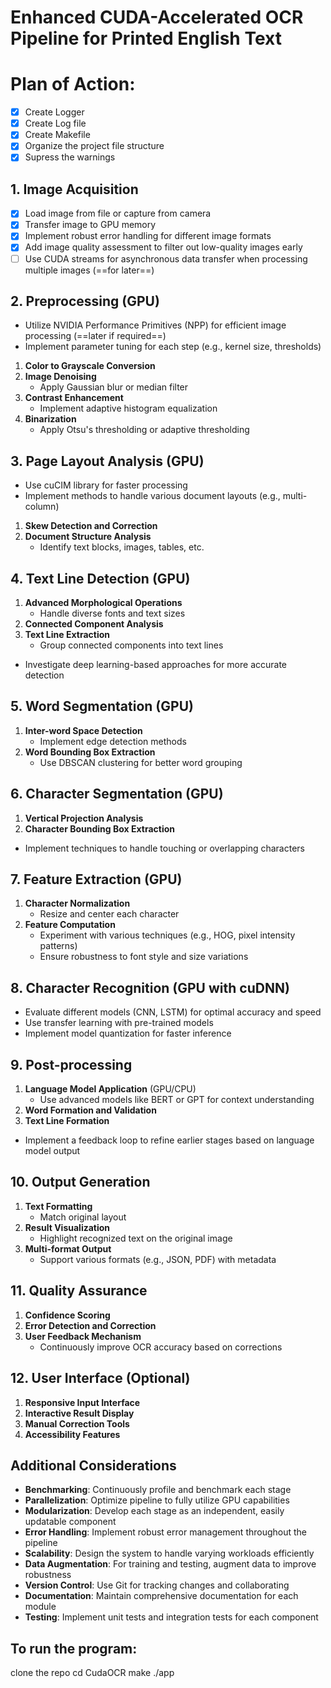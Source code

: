 # Enhanced CUDA-Accelerated OCR Pipeline for Printed English Text

# Plan of Action:

- [x] Create Logger
- [x] Create Log file
- [X] Create Makefile
- [x] Organize the project file structure
- [x] Supress the warnings

## 1. Image Acquisition
- [x] Load image from file or capture from camera
- [x] Transfer image to GPU memory
- [x] Implement robust error handling for different image formats
- [x] Add image quality assessment to filter out low-quality images early
- [ ] Use CUDA streams for asynchronous data transfer when processing multiple images (==for later==)

## 2. Preprocessing (GPU)
- Utilize NVIDIA Performance Primitives (NPP) for efficient image processing (==later if required==)
- Implement parameter tuning for each step (e.g., kernel size, thresholds)
1. **Color to Grayscale Conversion**
2. **Image Denoising**
   - Apply Gaussian blur or median filter
3. **Contrast Enhancement**
   - Implement adaptive histogram equalization
4. **Binarization**
   - Apply Otsu's thresholding or adaptive thresholding

## 3. Page Layout Analysis (GPU)
- Use cuCIM library for faster processing
- Implement methods to handle various document layouts (e.g., multi-column)
1. **Skew Detection and Correction**
2. **Document Structure Analysis**
   - Identify text blocks, images, tables, etc.

## 4. Text Line Detection (GPU)
1. **Advanced Morphological Operations**
   - Handle diverse fonts and text sizes
2. **Connected Component Analysis**
3. **Text Line Extraction**
   - Group connected components into text lines
- Investigate deep learning-based approaches for more accurate detection

## 5. Word Segmentation (GPU)
1. **Inter-word Space Detection**
   - Implement edge detection methods
2. **Word Bounding Box Extraction**
   - Use DBSCAN clustering for better word grouping

## 6. Character Segmentation (GPU)
1. **Vertical Projection Analysis**
2. **Character Bounding Box Extraction**
- Implement techniques to handle touching or overlapping characters

## 7. Feature Extraction (GPU)
1. **Character Normalization**
   - Resize and center each character
2. **Feature Computation**
   - Experiment with various techniques (e.g., HOG, pixel intensity patterns)
   - Ensure robustness to font style and size variations

## 8. Character Recognition (GPU with cuDNN)
- Evaluate different models (CNN, LSTM) for optimal accuracy and speed
- Use transfer learning with pre-trained models
- Implement model quantization for faster inference

## 9. Post-processing
1. **Language Model Application** (GPU/CPU)
   - Use advanced models like BERT or GPT for context understanding
2. **Word Formation and Validation**
3. **Text Line Formation**
- Implement a feedback loop to refine earlier stages based on language model output

## 10. Output Generation
1. **Text Formatting**
   - Match original layout
2. **Result Visualization**
   - Highlight recognized text on the original image
3. **Multi-format Output**
   - Support various formats (e.g., JSON, PDF) with metadata

## 11. Quality Assurance
1. **Confidence Scoring**
2. **Error Detection and Correction**
3. **User Feedback Mechanism**
   - Continuously improve OCR accuracy based on corrections

## 12. User Interface (Optional)
1. **Responsive Input Interface**
2. **Interactive Result Display**
3. **Manual Correction Tools**
4. **Accessibility Features**

## Additional Considerations
- **Benchmarking**: Continuously profile and benchmark each stage
- **Parallelization**: Optimize pipeline to fully utilize GPU capabilities
- **Modularization**: Develop each stage as an independent, easily updatable component
- **Error Handling**: Implement robust error management throughout the pipeline
- **Scalability**: Design the system to handle varying workloads efficiently
- **Data Augmentation**: For training and testing, augment data to improve robustness
- **Version Control**: Use Git for tracking changes and collaborating
- **Documentation**: Maintain comprehensive documentation for each module
- **Testing**: Implement unit tests and integration tests for each component


## To run the program:

clone the repo
cd CudaOCR
make
./app